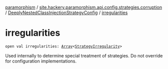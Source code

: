 [paramorphism](../../index.md) / [site.hackery.paramorphism.api.config.strategies.corruption](../index.md) / [DeeplyNestedClassInjectionStrategyConfig](index.md) / [irregularities](./irregularities.md)

# irregularities

`open val irregularities: `[`Array`](https://kotlinlang.org/api/latest/jvm/stdlib/kotlin/-array/index.html)`<`[`StrategyIrregularity`](../../site.hackery.paramorphism.api.config/-strategy-irregularity.md)`>`

Used internally to determine special treatment of strategies. Do not override for configuration implementations.


